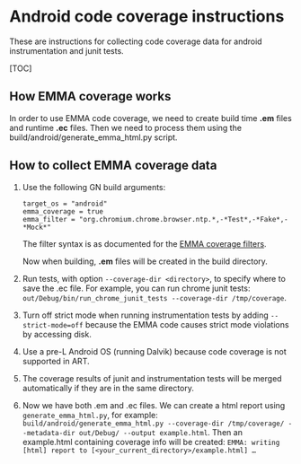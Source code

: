 # Android code coverage instructions

These are instructions for collecting code coverage data for android
instrumentation and junit tests.

[TOC]

## How EMMA coverage works

In order to use EMMA code coverage, we need to create build time **.em** files
and runtime **.ec** files. Then we need to process them using the
build/android/generate_emma_html.py script.

## How to collect EMMA coverage data

1. Use the following GN build arguments:
   ```
   target_os = "android"
   emma_coverage = true
   emma_filter = "org.chromium.chrome.browser.ntp.*,-*Test*,-*Fake*,-*Mock*"
   ```
   The filter syntax is as documented for the [EMMA coverage
   filters](http://emma.sourceforge.net/reference/ch02s06s02.html).

   Now when building, **.em** files will be created in the build directory.
2. Run tests, with option `--coverage-dir <directory>`, to specify where to save
   the .ec file. For example, you can run chrome junit tests:
   `out/Debug/bin/run_chrome_junit_tests --coverage-dir /tmp/coverage`.
3. Turn off strict mode when running instrumentation tests by adding
   `--strict-mode=off` because the EMMA code causes strict mode violations by
   accessing disk.
4. Use a pre-L Android OS (running Dalvik) because code coverage is not
   supported in ART.
5. The coverage results of junit and instrumentation tests will be merged
   automatically if they are in the same directory.
6. Now we have both .em and .ec files. We can create a html report using
   `generate_emma_html.py`, for example:
   `build/android/generate_emma_html.py --coverage-dir /tmp/coverage/
   --metadata-dir out/Debug/ --output example.html`.
   Then an example.html containing coverage info will be created:
   `EMMA: writing [html] report to
   [<your_current_directory>/example.html] …`
